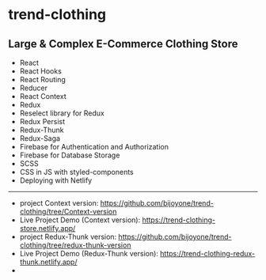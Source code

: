 # trend-clothing
## Large &amp; Complex E-Commerce Clothing Store  
 
 - React
 - React Hooks
 - React Routing
 - Reducer
 -  React Context
 - Redux
 - Reselect library for Redux
 - Redux Persist
 - Redux-Thunk
 - Redux-Saga
 - Firebase for Authentication and Authorization 
 - Firebase for Database Storage
 - SCSS
 - CSS in JS with styled-components
 - Deploying with Netlify

------
 - project Context version:
https://github.com/bijoyone/trend-clothing/tree/Context-version
 - Live Project Demo (Context version): 
https://trend-clothing-store.netlify.app/
- project Redux-Thunk version: https://github.com/bijoyone/trend-clothing/tree/redux-thunk-version
- Live Project Demo (Redux-Thunk version): 
 https://trend-clothing-redux-thunk.netlify.app/ 
- 


